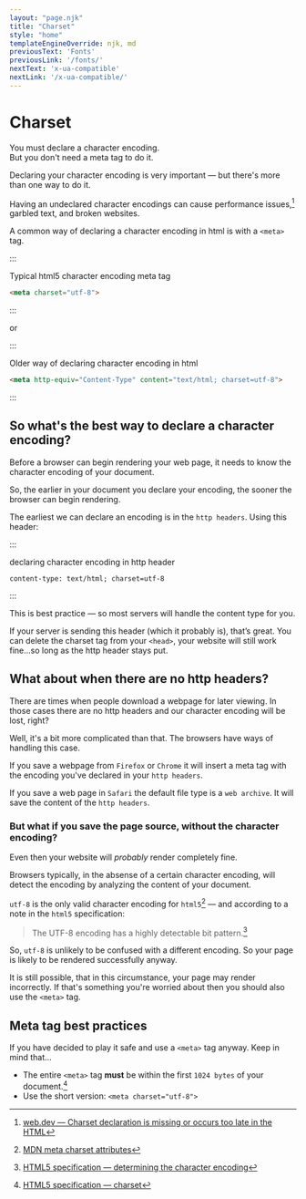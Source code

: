 ```yaml
---
layout: "page.njk"
title: "Charset"
style: "home"
templateEngineOverride: njk, md
previousText: 'Fonts'
previousLink: '/fonts/'
nextText: 'x-ua-compatible'
nextLink: '/x-ua-compatible/'
---
```


# Charset

<p class="lead"><span>You must declare a character encoding.<br>But you don't need a meta tag to do it.</span></p>

Declaring your character encoding is very important — but there's more than one way to do it.

Having an undeclared character encodings can cause performance issues,[^1] garbled text, and broken websites.

A common way of declaring a character encoding in html is with a `<meta>` tag. 

:::

<figcaption>Typical html5 character encoding meta&nbsp;tag</figcaption>

```html
<meta charset="utf-8">
```

:::

or

:::

<figcaption>Older way of declaring character encoding in html</figcaption>

```html
<meta http-equiv="Content-Type" content="text/html; charset=utf-8">
```

:::


## So what's the best way to declare a character encoding?

Before a browser can begin rendering your web page, it needs to know the character encoding of your document.

So, the earlier in your document you declare your encoding, the sooner the browser can begin rendering.

The earliest we can declare an encoding is in the `http headers`. Using this header:

:::

<figcaption>declaring character encoding in http&nbsp;header</figcaption>

```http
content-type: text/html; charset=utf-8
```

:::

This is best practice — so most servers will handle the content type for you.

If your server is sending this header (which it probably is), that’s great. You can delete the charset tag from your `<head>`, your website will still work fine…so long as the http header stays put. 


## What about when there are no http headers?

There are times when people download a webpage for later viewing. In those cases there are no http headers and our character encoding will be lost, right?

Well, it's a bit more complicated than that. The browsers have ways of handling this case.

If you save a webpage from `Firefox` or `Chrome` it will insert a meta tag with the encoding you've declared in your `http headers`.

If you save a web page in `Safari` the default file type is a `web archive`. It will save the content of the `http headers`.

### But what if you save the page source, without the character encoding?

Even then your website will *probably* render completely fine. 

Browsers typically, in the absense of a certain character encoding, will detect the encoding by analyzing the content of your document. 

`utf-8` is the only valid character encoding for `html5`[^2] — and according to a note in the `html5` specification: 
> The UTF-8 encoding has a highly detectable bit pattern.[^3] 

So, `utf-8` is unlikely to be confused with a different encoding. So your page is likely to be rendered successfully anyway.


It is still possible, that in this circumstance, your page may render incorrectly. If that's something you're worried about then you should also use the `<meta>` tag.

## Meta tag best practices

If you have decided to play it safe and use a `<meta>` tag anyway. Keep in mind that…

- The entire `<meta>` tag **must** be within the first `1024 bytes` of your document.[^4]
- Use the short version: `<meta charset="utf-8">`







<!-- 
::: aside aside-main

## What is a character encoding? 

All the data sent or received by your computer is a stream of binary — `1s` and `0s`.

In order for the characters I'm writing on my computer to be rendered correctly on your computer — our devices need to agree on which set of binary numbers match each character.

A `character encoding` is a set of characters and their corresponding `1s` and `0s`.

Declaring a `character encoding` in your web page ensures that the user's device knows which characters to render for which numbers.

:::
 -->


[^1]:[web.dev — Charset declaration is missing or occurs too late in the HTML](https://web.dev/charset/)
[^2]:[MDN meta charset attributes](https://developer.mozilla.org/en-US/docs/Web/HTML/Element/meta#attr-charset)
[^3]:[HTML5 specification — determining the character encoding](https://www.w3.org/TR/html52/syntax.html#determining-the-character-encoding)
[^4]:[HTML5 specification — charset](https://html.spec.whatwg.org/multipage/semantics.html#charset)
